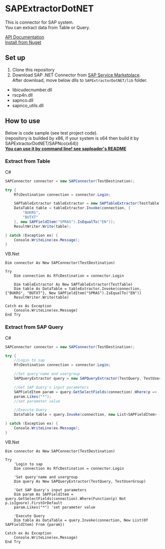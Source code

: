 SAPExtractorDotNET
=============

This is connector for SAP system.  
You can extract data from Table or Query.  

[API Documentation](http://icoxfog417.github.io/SAPExtractorDotNET/Index.html)  
[Install from Nuget](https://www.nuget.org/packages/SAPExtractorDotNET)  

## Set up
1. Clone this repository
2. Download SAP .NET Connector from [SAP Service Marketplace](https://websmp110.sap-ag.de/connectors).  
After download, move below dlls to `SAPExtractorDotNET/lib` folder.

 * libicudecnumber.dll
 * rscp4n.dll
 * sapnco.dll
 * sapnco_utils.dll

## How to use
Below is code sample (see test project code).  
(repository is builded by x86, if your system is x64 then build it by SAPExtractorDotNET/SAPNco(x64))  
**[You can use it by command line! see saploader's README](https://github.com/icoxfog417/SAPExtractorDotNET/tree/master/saploader)**

### Extract from Table

C#

```csharp
SAPConnector connector = new SAPConnector(TestDestination);

try {
	RfcDestination connection = connector.Login;

	SAPTableExtractor tableExtractor = new SAPTableExtractor(TestTable);
	DataTable table = tableExtractor.Invoke(connection, {
		"BUKRS",
		"BUTXT"
	}, new SAPFieldItem("SPRAS").IsEqualTo("EN"));
	ResultWriter.Write(table);

} catch (Exception ex) {
	Console.WriteLine(ex.Message);
}
```

VB.Net

```vbnet
Dim connector As New SAPConnector(TestDestination)

Try
    Dim connection As RfcDestination = connector.Login

    Dim tableExtractor As New SAPTableExtractor(TestTable)
    Dim table As DataTable = tableExtractor.Invoke(connection, {"BUKRS", "BUTXT"}, New SAPFieldItem("SPRAS").IsEqualTo("EN"))
    ResultWriter.Write(table)

Catch ex As Exception
    Console.WriteLine(ex.Message)
End Try
```

### Extract from SAP Query

C#

```csharp
SAPConnector connector = new SAPConnector(TestDestination);

try {
	//Login to sap
	RfcDestination connection = connector.Login;

	//Set query'name and usergroup
	SAPQueryExtractor query = new SAPQueryExtractor(TestQuery, TestUserGroup);

	//Get SAP Query's input parameters
	SAPFieldItem param = query.GetSelectFields(connection).Where(p => !p.isIgnore).FirstOrDefault;
	param.Likes("*");
	//set parameter value

	//Execute Query
	DataTable table = query.Invoke(connection, new List<SAPFieldItem> { param });

} catch (Exception ex) {
	Console.WriteLine(ex.Message);
}
```

VB.Net

```vbnet
Dim connector As New SAPConnector(TestDestination)

Try
    'Login to sap
    Dim connection As RfcDestination = connector.Login
    
    'Set query'name and usergroup
    Dim query As New SAPQueryExtractor(TestQuery, TestUserGroup)

    'Get SAP Query's input parameters
    Dim param As SAPFieldItem = query.GetSelectFields(connection).Where(Function(p) Not p.isIgnore).FirstOrDefault
    param.Likes("*") 'set parameter value
    
    'Execute Query
    Dim table As DataTable = query.Invoke(connection, New List(Of SAPFieldItem) From {param})

Catch ex As Exception
    Console.WriteLine(ex.Message)
End Try

```
